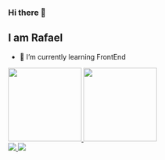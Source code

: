 ### Hi there 👋

## I am Rafael

- 🌱 I’m currently learning FrontEnd

<div align="left">
  <a href="https://github.com/R0cs">
  <img height="150em" src="https://github-readme-stats.vercel.app/api?username=R0cs&show_icons=true&theme=dark&include_all_commits=true&count_private=true"/>

  <img height="150em" src="https://github-readme-stats.vercel.app/api/top-langs/?username=R0cs&layout=compact&langs_count=7&theme=dark"/>
   
</div>
  
  <div>
  <a href = "mailto:rafael.comar@gmail.com">
    <img src="https://img.shields.io/badge/-Gmail-%23333?style=for-the-badge&logo=gmail&logoColor=white" target="_blank">
  </a>
  <a href="https://www.https://www.linkedin.com/in/rafael-comar-19b3a1a2/" target="_blank">
    <img src="https://img.shields.io/badge/-LinkedIn-%230077B5?style=for-the-badge&logo=linkedin&logoColor=white" target="_blank">
  </a> 
  </div>  
  <!--
**R0cs/R0cs** is a ✨ _special_ ✨ repository because its `README.md` (this file) appears on your GitHub profile.

Here are some ideas to get you started:

- 🔭 I’m currently working on ...
- 🌱 I’m currently learning ...
- 👯 I’m looking to collaborate on ...
- 🤔 I’m looking for help with ...
- 💬 Ask me about ...
- 📫 How to reach me: ...
- 😄 Pronouns: ...
- ⚡ Fun fact: ...
-->
